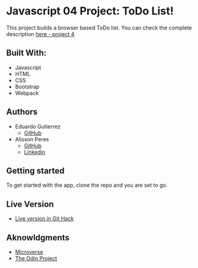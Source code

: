 # Javascript 04 Project: ToDo List!

This project builds a browser based ToDo list. You can check the complete description [here - project 4](https://www.theodinproject.com/courses/javascript/lessons/todo-list)

## Built With:

- Javascript
- HTML
- CSS
- Bootstrap
- Webpack

## Authors

- Eduardo Gutierrez 
  - [GitHub](https://github.com/fedgut/)
- Alisson Peres 
  - [GitHub](https://github.com/alissonperes/)
  - [Linkedin](https://www.linkedin.com/in/alissonperes)

## Getting started

To get started with the app, clone the repo and you are set to go.

## Live Version
  - [Live version in Git Hack](https://raw.githack.com/alissonperes/mv_todolist/development/dist/index.html)

## Aknowldgments

- [Microverse](https://www.microverse.org/)
- [The Odin Project](https://www.theodinproject.com)

